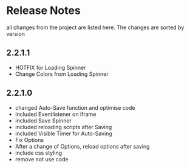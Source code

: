 # Release Notes

all changes from the project are listed here. The changes are sorted by version

## 2.2.1.1
- HOTFIX for Loading Spinner
- Change Colors from Loading Spinner

## 2.2.1.0

- changed Auto-Save function and optimise code
- included Eventlistener on iframe
- included Save Spinner
- included reloading scripts after Saving
- included Visible Timer for Auto-Saving
- Fix Options
- After a change of Options, reload options after saving
- include css styling
- remove not use code
